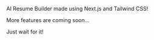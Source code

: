 AI Resume Builder made using Next.js and Tailwind CSS!  

More features are coming soon...  
   
Just wait for it!
 
  
